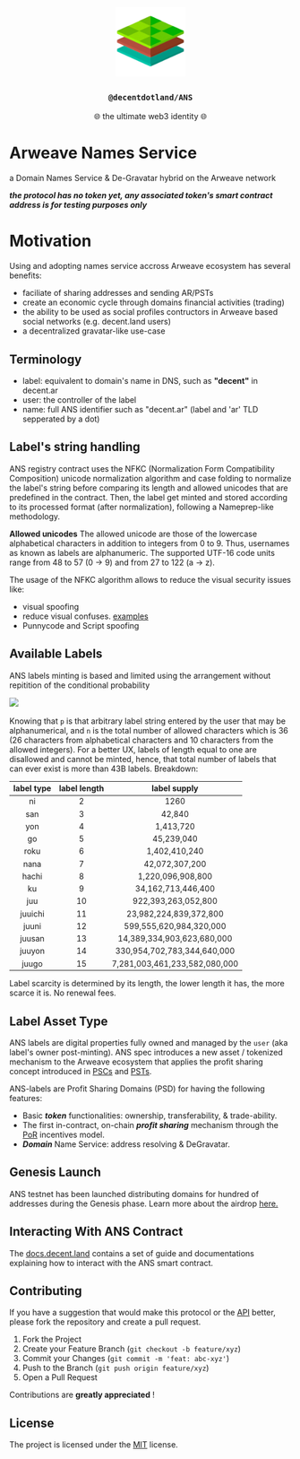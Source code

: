 <p align="center">
  <a href="https://decent.land">
    <img src="./img/logo25.png" height="124">
  </a>
  <h3 align="center"><code>@decentdotland/ANS</code></h3>
  <p align="center">🌐 the ultimate web3 identity 🌐</p>
</p>
   
# Arweave Names Service

a Domain Names Service & De-Gravatar hybrid on the Arweave network

**_the protocol has no token yet, any associated token's smart contract address is for testing purposes only_**

# Motivation

Using and adopting names service accross Arweave ecosystem has several benefits:
- faciliate of sharing addresses and sending AR/PSTs
- create an economic cycle through domains financial activities (trading)
- the ability to be used as social profiles contructors in Arweave based social networks (e.g. decent.land users)
- a decentralized gravatar-like use-case


## Terminology

- label: equivalent to domain's name in DNS, such as **"decent"** in decent.ar
- user: the controller of the label
- name: full ANS identifier such as "decent.ar" (label and 'ar' TLD sepperated by a dot)

## Label's string handling

ANS registry contract uses the NFKC (Normalization Form Compatibility Composition) unicode normalization algorithm and case folding to normalize the label's string before comparing its length and allowed unicodes that are predefined in the contract. Then, the label get minted and stored according to its processed format (after normalization), following a Nameprep-like methodology. 

**Allowed unicodes**
The allowed unicode are those of the lowercase alphabetical characters in addition to integers from 0 to 9. Thus, usernames as known as labels are alphanumeric.
The supported UTF-16 code units range from 48 to 57 (0 -> 9) and from 27 to 122 (a -> z).

The usage of the NFKC algorithm allows to reduce the visual security issues like:
- visual spoofing
- reduce visual confuses. [examples](https://util.unicode.org/UnicodeJsps/confusables.jsp)
- Punnycode and Script spoofing

## Available Labels
ANS labels minting is based and limited using the arrangement without repitition of the conditional probability
 
<img src="https://render.githubusercontent.com/render/math?math=%5CHuge%20A_n%5Ep%20%3D%20%7Bn!%7D%2F%7B(n-p)!%7D">

Knowing that `p` is that arbitrary label string entered by the user that may be alphanumerical, and `n` is the total number of allowed characters which is 36 (26 characters from alphabetical characters and 10 characters from the allowed integers).
For a better UX, labels of length equal to one are disallowed and cannot be minted, hence, that total number of labels that can ever exist is more than 43B labels. Breakdown:

| label type  |  label length  | label supply  | 
| :-----------: | :-----------: |:-------------:| 
| ni            | 2             | 1260          | 
| san           | 3             | 42,840        | 
| yon           | 4             | 1,413,720     |
| go            | 5             | 45,239,040    | 
| roku          | 6             | 1,402,410,240 | 
| nana          | 7             | 42,072,307,200|
| hachi         | 8             | 1,220,096,908,800 |
| ku            | 9             | 34,162,713,446,400 |
| juu           | 10            | 922,393,263,052,800 |
| juuichi       | 11            | 23,982,224,839,372,800 |
| juuni         | 12            | 599,555,620,984,320,000 |
| juusan        | 13            | 14,389,334,903,623,680,000 |
| juuyon        | 14            | 330,954,702,783,344,640,000 |
| juugo         | 15            | 7,281,003,461,233,582,080,000 |

Label scarcity is determined by its length, the lower length it has, the more scarce it is. No renewal fees.


## Label Asset Type
ANS labels are digital properties fully owned and managed by the `user` (aka label's owner post-minting). ANS spec introduces a new asset / tokenized mechanism to the Arweave ecosystem that applies the profit sharing concept introduced in [PSCs](https://coinmarketcap.com/alexandria/article/profit-sharing-communities-a-deep-dive-by-arweave) and [PSTs](https://arweave.medium.com/profit-sharing-tokens-a-new-incentivization-mechanism-for-an-open-web-1f2532411d6e).

ANS-labels are Profit Sharing Domains (PSD) for having the following features:
- Basic ***token*** functionalities: ownership, transferability, & trade-ability.
- The first in-contract, on-chain ***profit sharing*** mechanism through the [PoR](https://github.com/decentldotland/ANS/tree/main/incentives) incentives model.
- ***Domain*** Name Service: address resolving & DeGravatar.

## Genesis Launch
ANS testnet has been launched distributing domains for hundred of addresses during the Genesis phase. Learn more about the airdrop [here.](https://github.com/decentldotland/ANS-Testnet-Airdrop)

## Interacting With ANS Contract
The [docs.decent.land](https://docs.decent.land) contains a set of guide and documentations explaining how to interact with the ANS smart contract.

## Contributing

If you have a suggestion that would make this protocol or the [API](./server) better, please fork the repository and create a pull request.

1. Fork the Project
2. Create your Feature Branch (`git checkout -b feature/xyz`)
3. Commit your Changes (`git commit -m 'feat: abc-xyz'`)
4. Push to the Branch (`git push origin feature/xyz`)
5. Open a Pull Request

Contributions are **greatly appreciated** !

## License
The project is licensed under the [MIT](https://github.com/decentldotland/ANS/blob/main/LICENSE) license.


